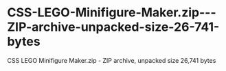 # CSS-LEGO-Minifigure-Maker.zip---ZIP-archive-unpacked-size-26-741-bytes
CSS LEGO Minifigure Maker.zip - ZIP archive, unpacked size 26,741 bytes
